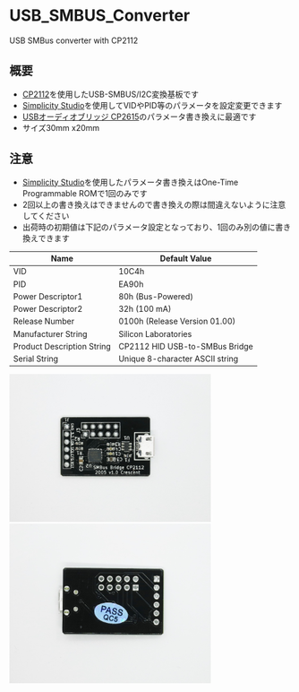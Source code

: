# USB_SMBUS_Converter
USB SMBus converter with CP2112

## 概要 
  * [CP2112][1]を使用したUSB-SMBUS/I2C変換基板です  
  * [Simplicity Studio][2]を使用してVIDやPID等のパラメータを設定変更できます  
  * [USBオーディオブリッジ CP2615][3]のパラメータ書き換えに最適です  
  * サイズ30mm x20mm 

## 注意
 * [Simplicity Studio][2]を使用したパラメータ書き換えはOne-Time Programmable ROMで1回のみです  
 * 2回以上の書き換えはできませんので書き換えの際は間違えないように注意してください  
 * 出荷時の初期値は下記のパラメータ設定となっており、1回のみ別の値に書き換えできます  
 
|  Name  |  Default Value  |
| ---- | ---- |
|  VID  |  10C4h  |
|  PID  |  EA90h  |
|  Power Descriptor1  |  80h (Bus-Powered)  |
|  Power Descriptor2  |  32h (100 mA)  |
|  Release Number  |  0100h (Release Version 01.00)  |
|  Manufacturer String  |  Silicon Laboratories  |
|  Product Description String  |  CP2112 HID USB-to-SMBus Bridge  |
|  Serial String  |  Unique 8-character ASCII string |  

  
[1]: https://jp.silabs.com/interface/usb-bridges/classic/device.cp2112
[2]: https://jp.silabs.com/products/development-tools/software/simplicity-studio
[3]: https://github.com/meerstern/USB_PDM_Converter

  <img src="https://github.com/meerstern/USB_SMBUS_Converter/blob/master/img1.jpg" width="360"> 
  <img src="https://github.com/meerstern/USB_SMBUS_Converter/blob/master/img2.jpg" width="360"> 
